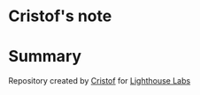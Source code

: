 # Cristof's note
# Summary

Repository created by [Cristof](https://github.com/CristofMorissette1) for [Lighthouse Labs](https://lighthouselabs.ca/)
